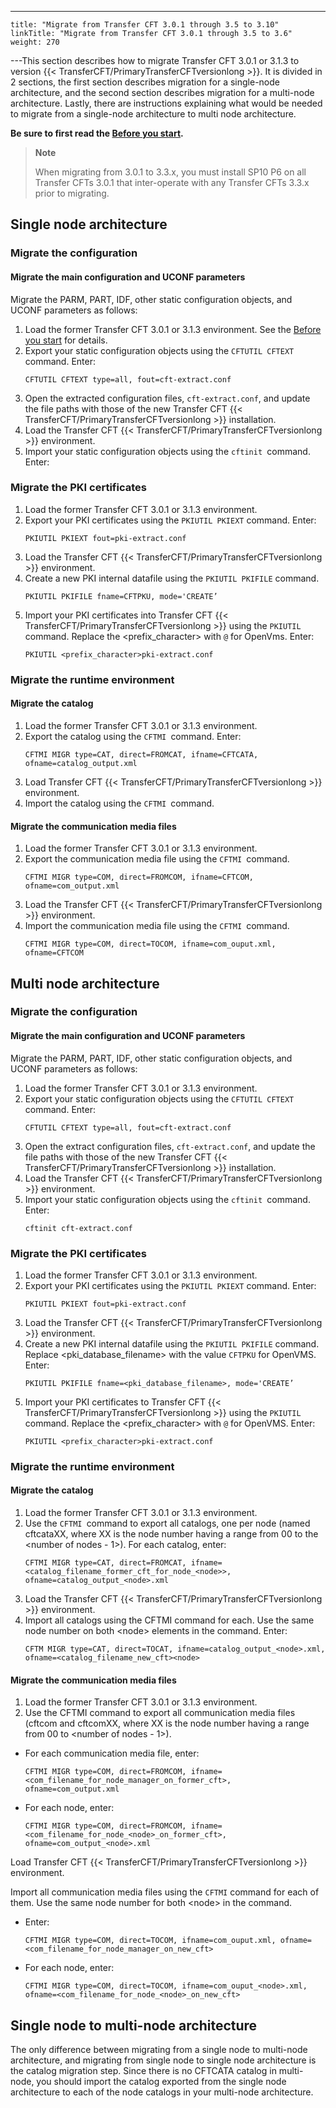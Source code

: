 ---
    title: "Migrate from Transfer CFT 3.0.1 through 3.5 to 3.10"
    linkTitle: "Migrate from Transfer CFT 3.0.1 through 3.5 to 3.6"
    weight: 270
---This section describes how to migrate Transfer CFT 3.0.1 or 3.1.3 to version {{< TransferCFT/PrimaryTransferCFTversionlong  >}}. It is divided in 2 sections, the first section describes migration for a single-node architecture, and the second section describes migration for a multi-node architecture. Lastly, there are instructions explaining what would be needed to migrate from a single-node architecture to multi node architecture.

****Be sure to first read the [Before you start](../vms_migrate_before_you_start).****

> **Note**
>
> When migrating from 3.0.1 to 3.3.x, you must install SP10 P6 on all Transfer CFTs 3.0.1 that inter-operate with any Transfer CFTs 3.3.x prior to migrating.

## Single node architecture

### Migrate the configuration

#### Migrate the main configuration and UCONF parameters

Migrate the PARM, PART, IDF, other static configuration objects, and UCONF parameters as follows:

1. Load the former Transfer CFT 3.0.1 or 3.1.3 environment. See the [Before you start](../vms_migrate_before_you_start) for details.
1. Export your static configuration objects using the `CFTUTIL CFTEXT` command. Enter:  
    ```
    CFTUTIL CFTEXT type=all, fout=cft-extract.conf
    ```
1. Open the extracted configuration files, `cft-extract.conf`, and update the file paths with those of the new Transfer CFT {{< TransferCFT/PrimaryTransferCFTversionlong >}} installation.
1. Load the Transfer CFT {{< TransferCFT/PrimaryTransferCFTversionlong >}} environment.
1. Import your static configuration objects using the `cftinit `command. Enter:

### Migrate the PKI certificates

1. Load the former Transfer CFT 3.0.1 or 3.1.3 environment.
1. Export your PKI certificates using the `PKIUTIL PKIEXT` command. Enter:  
    ```
    PKIUTIL PKIEXT fout=pki-extract.conf
    ```
1. Load the Transfer CFT {{< TransferCFT/PrimaryTransferCFTversionlong >}} environment.
1. Create a new PKI internal datafile using the `PKIUTIL PKIFILE` command.  
    ```
    PKIUTIL PKIFILE fname=CFTPKU, mode='CREATE’
    ```
1. Import your PKI certificates into Transfer CFT {{< TransferCFT/PrimaryTransferCFTversionlong >}} using the `PKIUTIL` command. Replace the &lt;prefix_character> with `@` for OpenVms. Enter:  
    ```
    PKIUTIL <prefix_character>pki-extract.conf
    ```

### Migrate the runtime environment

#### Migrate the catalog

1. Load the former Transfer CFT 3.0.1 or 3.1.3 environment.
1. Export the catalog using the `CFTMI `command. Enter:  
    ```
    CFTMI MIGR type=CAT, direct=FROMCAT, ifname=CFTCATA, ofname=catalog_output.xml
    ```
1. Load Transfer CFT {{< TransferCFT/PrimaryTransferCFTversionlong >}} environment.
1. Import the catalog using the `CFTMI `command.

#### Migrate the communication media files

1. Load the former Transfer CFT 3.0.1 or 3.1.3 environment.
1. Export the communication media file using the `CFTMI `command.  
    ```
    CFTMI MIGR type=COM, direct=FROMCOM, ifname=CFTCOM, ofname=com_output.xml
    ```
1. Load the Transfer CFT {{< TransferCFT/PrimaryTransferCFTversionlong >}} environment.
1. Import the communication media file using the `CFTMI `command.  
    ```
    CFTMI MIGR type=COM, direct=TOCOM, ifname=com_ouput.xml, ofname=CFTCOM
    ```

## Multi node architecture

### Migrate the configuration

#### Migrate the main configuration and UCONF parameters

Migrate the PARM, PART, IDF, other static configuration objects, and UCONF parameters as follows:

1. Load the former Transfer CFT 3.0.1 or 3.1.3 environment.
1. Export your static configuration objects using the `CFTUTIL CFTEXT` command. Enter:  
    ```
    CFTUTIL CFTEXT type=all, fout=cft-extract.conf
    ```
1. Open the extract configuration files, `cft-extract.conf`, and update the file paths with those of the new Transfer CFT {{< TransferCFT/PrimaryTransferCFTversionlong >}} installation.
1. Load the Transfer CFT {{< TransferCFT/PrimaryTransferCFTversionlong >}} environment.
1. Import your static configuration objects using the `cftinit `command. Enter:  
    ```
    cftinit cft-extract.conf
    ```

### Migrate the PKI certificates

1. Load the former Transfer CFT 3.0.1 or 3.1.3 environment.
1. Export your PKI certificates using the `PKIUTIL PKIEXT` command. Enter:  
    ```
    PKIUTIL PKIEXT fout=pki-extract.conf
    ```
1. Load the Transfer CFT {{< TransferCFT/PrimaryTransferCFTversionlong >}} environment.
1. Create a new PKI internal datafile using the `PKIUTIL PKIFILE` command. Replace &lt;pki_database_filename> with the value `CFTPKU` for OpenVMS. Enter:  
    ```
    PKIUTIL PKIFILE fname=<pki_database_filename>, mode='CREATE’
    ```
1. Import your PKI certificates to Transfer CFT {{< TransferCFT/PrimaryTransferCFTversionlong >}} using the `PKIUTIL `command. Replace the &lt;prefix_character> with `@` for OpenVMS. Enter:  
    ```
    PKIUTIL <prefix_character>pki-extract.conf
    ```

### Migrate the runtime environment

#### Migrate the catalog

1. Load the former Transfer CFT 3.0.1 or 3.1.3 environment.
1. Use the `CFTMI `command to export all catalogs, one per node (named cftcataXX, where XX is the node number having a range from 00 to the &lt;number of nodes - 1>). For each catalog, enter:  
    ```
    CFTMI MIGR type=CAT, direct=FROMCAT, ifname=<catalog_filename_former_cft_for_node_<node>>, ofname=catalog_output_<node>.xml
    ```
1. Load the Transfer CFT {{< TransferCFT/PrimaryTransferCFTversionlong >}} environment.
1. Import all catalogs using the CFTMI command for each. Use the same node number on both &lt;node> elements in the command. Enter:  
    ```
    CFTM MIGR type=CAT, direct=TOCAT, ifname=catalog_output_<node>.xml, ofname=<catalog_filename_new_cft><node>
    ```

#### Migrate the communication media files

1. Load the former Transfer CFT 3.0.1 or 3.1.3 environment.
1. Use the CFTMI command to export all communication media files (cftcom and cftcomXX, where XX is the node number having a range from 00 to &lt;number of nodes - 1>).

- For each communication media file, enter:  
    ```
    CFTMI MIGR type=COM, direct=FROMCOM, ifname=<com_filename_for_node_manager_on_former_cft>, ofname=com_output.xml
    ```
- For each node, enter:  
    ```
    CFTMI MIGR type=COM, direct=FROMCOM, ifname=<com_filename_for_node_<node>_on_former_cft>, ofname=com_output_<node>.xml
    ```

Load Transfer CFT {{< TransferCFT/PrimaryTransferCFTversionlong  >}} environment.

Import all communication media files using the `CFTMI` command for each of them. Use the same node number for both &lt;node> in the command.

- Enter:  
    ```
    CFTMI MIGR type=COM, direct=TOCOM, ifname=com_ouput.xml, ofname=<com_filename_for_node_manager_on_new_cft>
    ```
- For each node, enter:  
    ```
    CFTMI MIGR type=COM, direct=TOCOM, ifname=com_ouput_<node>.xml, ofname=<com_filename_for_node_<node>_on_new_cft>
    ```

## Single node to multi-node architecture

The only difference between migrating from a single node to multi-node architecture, and migrating from single node to single node architecture is the catalog migration step. Since there is no CFTCATA catalog in multi-node, you should import the catalog exported from the single node architecture to each of the node catalogs in your multi-node architecture.
